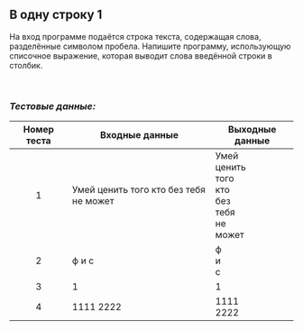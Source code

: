 ## В одну строку 1

На вход программе подаётся строка текста, содержащая слова, разделённые символом пробела.
Напишите программу, использующую списочное выражение, которая выводит слова введённой строки в столбик.

<br>

### *Тестовые данные:*

| Номер теста | Входные данные                         | Выходные данные                                             |
|:-----------:|----------------------------------------|-------------------------------------------------------------|
|      1      | Умей ценить того кто без тебя не может | Умей<br>ценить<br>того<br>кто<br>без<br>тебя<br>не<br>может |
|      2      | ф и с                                  | ф<br>и<br>с                                                 |
|      3      | 1                                      | 1                                                           |
|      4      | 1111 2222                              | 1111<br>2222                                                |